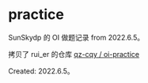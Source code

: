 # practice
SunSkydp 的 OI 做题记录 from 2022.6.5。

拷贝了 rui_er 的仓库 [qz-cqy / oi-practice](https://github.com/qz-cqy/oi-practice)

Created: 2022.6.5。
